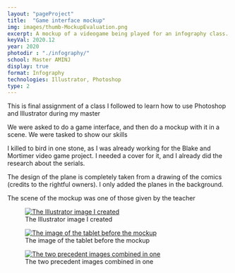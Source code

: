 ```yaml
---
layout: "pageProject"
title:  "Game interface mockup"
img: images/thumb-MockupEvaluation.png
excerpt: A mockup of a videogame being played for an infography class.
keyVal: 2020.12
year: 2020
photodir : "./infography/"
school: Master AMINJ
display: true
format: Infography
technologies: Illustrator, Photoshop
type: 2
---
```

<p>This is final assignment of a class I followed to learn how to use Photoshop and Illustrator during my master</p>
<p>We were asked to do a game interface, and then do a mockup with it in a scene. We were tasked to show our skills</p>
<p>I killed to bird in one stone, as I was already working for the Blake and Mortimer video game project. I needed a cover for it, and I already did the research about the serials.</p>
<p>The design of the plane is completely taken from a drawing of the comics (credits to the rightful owners). I only added the planes in the background.</p>
<p>The scene of the mockup was one of those given by the teacher</p>
<div class="project-gallery">
    <figure itemprop="associatedMedia" itemscope itemtype="http://schema.org/ImageObject">
        <a href="{{page.photodir}}interfaceJVEvaluation.png" itemprop="contentUrl" data-size="1281x800">
          <img class="project-image" src="{{page.photodir}}thumb-interfaceJVEvaluation.png" itemprop="thumbnail" alt="The Illustrator image I created" />
        </a>
        <figcaption itemprop="caption description">The Illustrator image I created</figcaption>
    </figure>
    <figure itemprop="associatedMedia" itemscope itemtype="http://schema.org/ImageObject">
        <a href="{{page.photodir}}mockup.jpg" itemprop="contentUrl" data-size="4288x2848">
          <img class="project-image" src="{{page.photodir}}thumb-mockup.jpg" itemprop="thumbnail" alt="The image of the tablet before the mockup" />
        </a>
        <figcaption itemprop="caption description">The image of the tablet before the mockup</figcaption>
    </figure>
    <figure itemprop="associatedMedia" itemscope itemtype="http://schema.org/ImageObject">
        <a href="{{page.photodir}}MockupEvaluation.png" itemprop="contentUrl" data-size="4288x2848">
          <img class="project-image" src="{{page.photodir}}thumb-MockupEvaluation.png" itemprop="thumbnail" alt="The two precedent images combined in one" />
        </a>
        <figcaption itemprop="caption description">The two precedent images combined in one</figcaption>
    </figure>
</div>